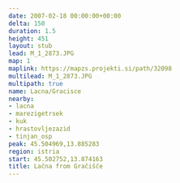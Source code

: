 ```yaml
---
date: 2007-02-18 00:00:00+00:00
delta: 150
duration: 1.5
height: 451
layout: stub
lead: M_1_2873.JPG
map: 1
maplink: https://mapzs.projekti.si/path/32098
multilead: M_1_2873.JPG
multipath: true
name: Lacna/Gracisce
nearby:
- lacna
- marezigetrsek
- kuk
- hrastovljezazid
- tinjan_osp
peak: 45.504969,13.885283
region: istria
start: 45.502752,13.874163
title: Lačna from Gračišče
---
```

